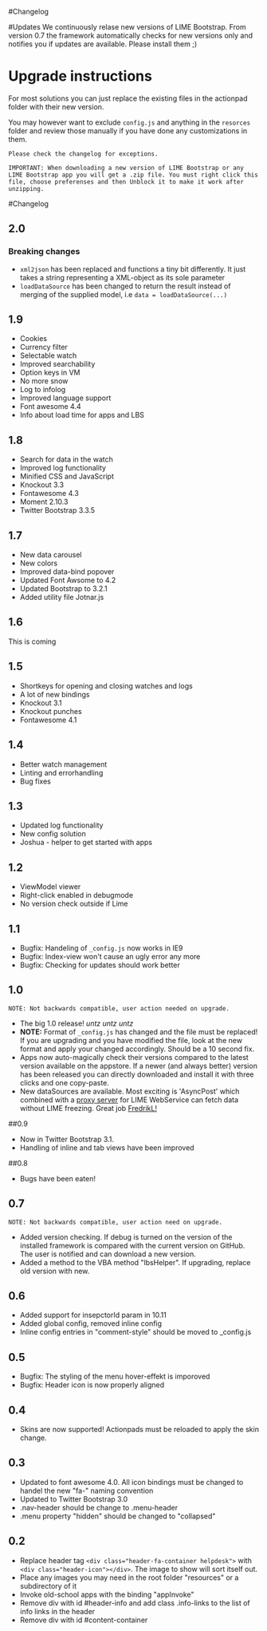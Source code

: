 #Changelog

#Updates
We continuously relase new versions of LIME Bootstrap. From version 0.7 the framework automatically checks for new versions only and notifies you if updates are available. Please install them ;)

# Upgrade instructions
For most solutions you can just replace the existing files in the actionpad folder with their new version.

You may however want to exclude `config.js` and anything in the `resorces` folder and review those manually if you have done any customizations in them.

`Please check the changelog for exceptions.`

`IMPORTANT: When downloading a new version of LIME Bootstrap or any LIME Bootstrap app you will get a .zip file. You must right click this file, choose preferenses and then Unblock it to make it work after unzipping.`

#Changelog

## 2.0

### Breaking changes
* `xml2json` has been replaced and functions a tiny bit differently. It just takes a string representing a XML-object as its sole parameter
* `loadDataSource` has been changed to return the result instead of merging of the supplied model, i.e `data = loadDataSource(...)` 

## 1.9
* Cookies
* Currency filter
* Selectable watch
* Improved searchability
* Option keys in VM
* No more snow
* Log to infolog
* Improved language support
* Font awesome 4.4
* Info about load time for apps and LBS


## 1.8
* Search for data in the watch
* Improved log functionality
* Minified CSS and JavaScript
* Knockout 3.3
* Fontawesome 4.3
* Moment 2.10.3
* Twitter Bootstrap 3.3.5


## 1.7
* New data carousel
* New colors
* Improved data-bind popover
* Updated Font Awsome to 4.2 
* Updated Bootstrap to 3.2.1
* Added utility file Jotnar.js

## 1.6
This is coming

## 1.5
*	Shortkeys for opening and closing watches and logs 
*	A lot of new bindings 
*	Knockout 3.1 
*	Knockout punches
*	Fontawesome 4.1

## 1.4
*	Better watch management
*	Linting and errorhandling
*	Bug fixes

## 1.3
*	Updated log functionality
*	New config solution
*	Joshua - helper to get started with apps

## 1.2
*	ViewModel viewer
*	Right-click enabled in debugmode
*	No version check outside if Lime

## 1.1
*	Bugfix: Handeling of `_config.js` now works in IE9 
*	Bugfix: Index-view won't cause an ugly error any more
*	Bugfix: Checking for updates should work better

## 1.0
`NOTE: Not backwards compatible, user action needed on upgrade.`

*	The big 1.0 release! *untz* *untz* *untz*
*	__NOTE:__ Format of `_config.js` has changed and the file must be replaced! If you are upgrading and you have modified the file, look at the new format and apply your changed accordingly. Should be a 10 second fix.
*	Apps now auto-magically check their versions compared to the latest version available on the appstore. If a newer (and always better) version has been released you can directly downloaded and install it with three clicks and one copy-paste. 
*	New dataSources are available. Most exciting is 'AsyncPost' which combined with a [proxy server](https://github.com/FredrikL/Lime.Proxy) for LIME WebService can fetch data without LIME freezing. Great job [FredrikL!](https://github.com/FredrikL)

##0.9
*	Now in Twitter Bootstrap 3.1. 
*	Handling of inline and tab views have been improved

##0.8
* Bugs have been eaten!

## 0.7
`NOTE: Not backwards compatible, user action need on upgrade.`

*	Added version checking. If debug is turned on the version of the installed framework is compared with the current version on GitHub. The user is notified and can download a new version.
*	Added a method to the VBA method "lbsHelper". If upgrading, replace old version with new.

## 0.6
*	Added support for insepctorId param in 10.11
*	Added global config, removed inline config
*	Inline config entries in "comment-style" should be moved to _config.js 

## 0.5
*	Bugfix: The styling of the menu hover-effekt is imporoved
*	Bugfix: Header icon is now properly aligned 

## 0.4
*	Skins are now supported! Actionpads must be reloaded to apply the skin change.

## 0.3
*	Updated to font awesome 4.0. All icon bindings must be changed to handel the new "fa-" naming convention
*	Updated to Twitter Bootstrap 3.0
*	.nav-header should be change to .menu-header
*	.menu property "hidden" should be changed to "collapsed"

## 0.2
*	Replace header tag `<div class="header-fa-container helpdesk">` with `<div class="header-icon"></div>`. The image to show will sort itself out.
*	Place any images you may need in the root folder "resources" or a subdirectory of it
*	Invoke old-school apps with the binding "appInvoke"
*	Remove div with id #header-info and add class .info-links to the list of info links in the header
*	Remove div with id #content-container
